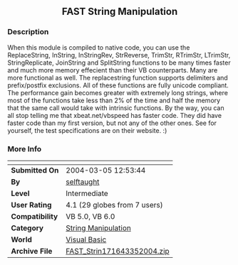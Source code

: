 ﻿<div align="center">

## FAST String Manipulation


</div>

### Description

When this module is compiled to native code, you can use the ReplaceString, InString, InStringRev, StrReverse, TrimStr, RTrimStr, LTrimStr, StringReplicate, JoinString and SplitString functions to be many times faster and much more memory effecient than their VB counterparts. Many are more functional as well. The replacestring function supports delimiters and prefix/postfix exclusions. All of these functions are fully unicode compliant. The performance gain becomes greater with extremely long strings, where most of the functions take less than 2% of the time and half the memory that the same call would take with intrinsic functions. By the way, you can all stop telling me that xbeat.net/vbspeed has faster code. They did have faster code than my first version, but not any of the other ones. See for yourself, the test specifications are on their website. :)
 
### More Info
 


<span>             |<span>
---                |---
**Submitted On**   |2004-03-05 12:53:44
**By**             |[selftaught](https://github.com/Planet-Source-Code/PSCIndex/blob/master/ByAuthor/selftaught.md)
**Level**          |Intermediate
**User Rating**    |4.1 (29 globes from 7 users)
**Compatibility**  |VB 5\.0, VB 6\.0
**Category**       |[String Manipulation](https://github.com/Planet-Source-Code/PSCIndex/blob/master/ByCategory/string-manipulation__1-5.md)
**World**          |[Visual Basic](https://github.com/Planet-Source-Code/PSCIndex/blob/master/ByWorld/visual-basic.md)
**Archive File**   |[FAST\_Strin171643352004\.zip](https://github.com/Planet-Source-Code/selftaught-fast-string-manipulation__1-52142/archive/master.zip)








